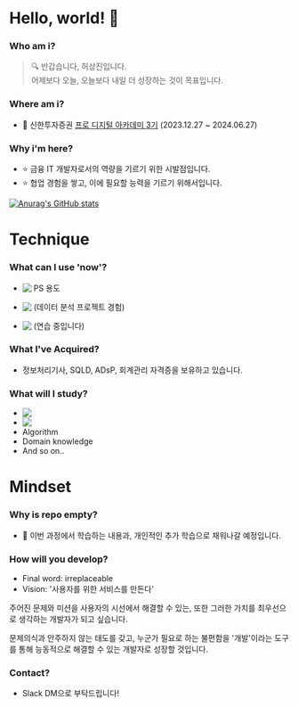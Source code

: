 # Hello, world! 👋

### Who am i?

> 🔍 반갑습니다, 허상진입니다. <br/>
> 어제보다 오늘, 오늘보다 내일 더 성장하는 것이 목표입니다.

### Where am i?

- 🌱 신한투자증권 <a href="https://prodigitalacademy.oopy.io/">프로 디지털 아카데미 3기</a> (2023.12.27 ~ 2024.06.27)

### Why i'm here?

- ⭐ 금융 IT 개발자로서의 역량을 기르기 위한 시발점입니다.
- ⭐ 협업 경험을 쌓고, 이에 필요할 능력을 기르기 위해서입니다.

[![Anurag's GitHub stats](https://github-readme-stats.vercel.app/api?username=bookeers)](https://github.com/anuraghazra/github-readme-stats)

# Technique

### What can I use 'now'?

- <img src="https://img.shields.io/badge/C++-00599C?style=flat-square&logo=C%2B%2B&logoColor=white" style="vertical-align:text-top;"> PS 용도

- <img src="https://img.shields.io/badge/python-3670A0?style=flat-square&logo=python&logoColor=ffdd54" style="vertical-align:text-top;"> (데이터 분석 프로젝트 경험)

- <img src="https://shields.io/badge/JavaScript-F7DF1E?logo=JavaScript&logoColor=000&style=flat-square" style="vertical-align:text-top;"> (연습 중입니다)

### What I've Acquired?

- 정보처리기사, SQLD, ADsP, 회계관리 자격증을 보유하고 있습니다.

### What will I study?

- <img src="https://img.shields.io/badge/React-61DAFB?style=flat-square&logo=React&logoColor=white" style="vertical-align:text-top;">
- <img src="https://img.shields.io/badge/Spring-6DB33F?style=flat-square&logo=Spring&logoColor=white" style="vertical-align:text-top;">
- Algorithm
- Domain knowledge
- And so on..

# Mindset

### Why is repo empty?

- 💭 이번 과정에서 학습하는 내용과, 개인적인 추가 학습으로 채워나갈 예정입니다.

### How will you develop?

- Final word: irreplaceable
- Vision: '사용자를 위한 서비스를 만든다'

주어진 문제와 미션을 사용자의 시선에서 해결할 수 있는, 또한 그러한 가치를 최우선으로 생각하는 개발자가 되고 싶습니다.

문제의식과 안주하지 않는 태도를 갖고, 누군가 필요로 하는 불편함을 '개발'이라는 도구를 통해 능동적으로 해결할 수 있는 개발자로 성장할 것입니다.

### Contact?

- Slack DM으로 부탁드립니다!
